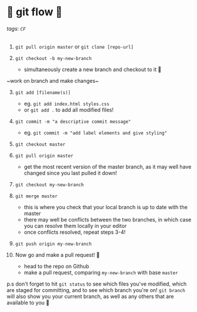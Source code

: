 # :ocean: git flow :ocean: 

###### tags: `CF`

1. `git pull origin master` or `git clone [repo-url]`

2. `git checkout -b my-new-branch`
     - simultaneously create a new branch and checkout to it :nail_care: 

~work on branch and make changes~

3. `git add [filename(s)]`
    - eg. `git add index.html styles.css`
    - or `git add .` to add all modified files!

4. `git commit -m "a descriptive commit message"`
     - eg. `git commit -m "add label elements and give styling"`

5. `git checkout master`

6. `git pull origin master`
    - get the most recent version of the master branch, as it may well have changed since you last pulled it down!

7. `git checkout my-new-branch`

8. `git merge master`
    - this is where you check that your local branch is up to date with the master
    - there may well be conflicts between the two branches, in which case you can resolve them locally in your editor
    - once conflicts resolved, repeat steps 3-4!

9. `git push origin my-new-branch`

10. Now go and make a pull request! :muscle: 
    - head to the repo on Github
    - make a pull request, comparing `my-new-branch` with base `master`

p.s don't forget to hit `git status` to see which files you've modified, which are staged for committing, and to see which branch you're on! `git branch` will also show you your current branch, as well as any others that are available to you :sunflower: 
